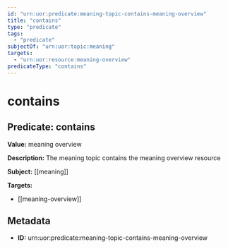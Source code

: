 ```yaml
---
id: "urn:uor:predicate:meaning-topic-contains-meaning-overview"
title: "contains"
type: "predicate"
tags:
  - "predicate"
subjectOf: "urn:uor:topic:meaning"
targets:
  - "urn:uor:resource:meaning-overview"
predicateType: "contains"
---
```


# contains

## Predicate: contains

**Value:** meaning overview

**Description:** The meaning topic contains the meaning overview resource

**Subject:** [[meaning]]

**Targets:**

- [[meaning-overview]]

## Metadata

- **ID:** urn:uor:predicate:meaning-topic-contains-meaning-overview
